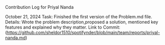 Contribution Log for Priyal Nanda

October 21, 2024
Task: Finished the first version of the Problem.md file.
Details: Wrote the problem description,proposed a solution, mentioned key features and explained why they matter.
Link to Commit: (https://github.com/sheldor1510/spotifynder/blob/main/team/reports/priyal-nanda.md)